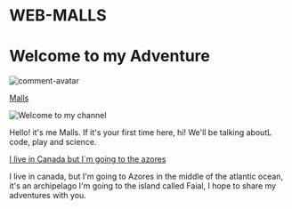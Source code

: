 # WEB-MALLS

Welcome to my Adventure
=====================

![comment-avatar](https://yt3.ggpht.com/ytc/AOPolaSe6-TbzbvkmqCxDinF5_n_vlqjh9_ABPs8TjarRRHOiPV1AqbVhJZ1LEBzwUcM=s176-c-k-c0x00ffffff-no-rj)

[Malls](https://www.youtube.com/channel/UCk3tNsRSshQUYJFbpqOha2w)

![Welcome to my channel](https://i.ytimg.com/vi/ojB9QyEwFMw/maxresdefault.jpg?sqp=-oaymwEmCIAKENAF8quKqQMa8AEB-AH-CYAC0AWKAgwIABABGH8gTygTMA8=&rs=AOn4CLBSlZzdfQyNusy9kpDcGnkDON4Whw)

Hello! it's me Malls. If it's your first time here, hi! We'll be talking aboutL code, play and science.

[I live in Canada but I´m going to the azores](https://github.com/Startr/WEB-MALS/assets/26581192/53ea16bb-1806-4dab-8a92-be24e6e1af7e)

I live in canada, but I'm going to Azores in the middle of the atlantic ocean, it's an archipelago I'm going to the island called Faial, I hope to share my adventures with you.
